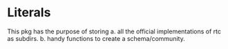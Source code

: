 # Literals

This pkg has the purpose of storing
a. all the official implementations of rtc as subdirs.
b. handy functions to create a schema/community.
